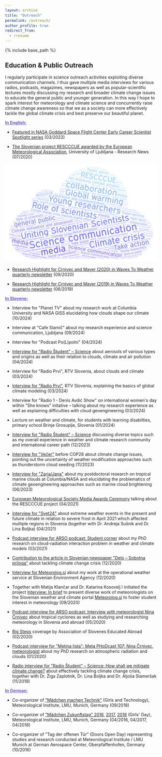 ```yaml
---
layout: archive
title: "Outreach"
permalink: /outreach/
author_profile: true
redirect_from:
  - /resume
---
```


{% include base_path %}

## Education & Public Outreach

I regularly participate in science outreach activities exploiting diverse communication channels. I thus gave multiple media interviews for various radios, podcasts, magazines, newspapers as well as popular-scientific lectures mostly discussing my research and broader climate change issues to educate the general public and younger generation. In this way I hope to spark interest for meteorology and climate science and concurrently raise climate change awareness so that we as a society can more effectively tackle the global climate crisis and best preserve our beautiful planet.

<b><font color="slateblue"><u>In English:</u></font></b> 

* [Featured in NASA Goddard Space Flight Center Early Career Scientist Spotlight series](https://science.gsfc.nasa.gov/600/ECSS/Nina-Crnivec.html) (03/2023)<br/>

* [The Slovenian project RESCCCUE awarded by the European Meteorological Association](https://www.uni-lj.si/research_and_development/research_news/interdisciplinary_research/2020070315391882/the_slovenian_project_rescccue_awarded_by_the_european_meteorological_association/), University of Ljubljana - Research News (07/2020)

![RESCCCUE Word Art](/images/RESCCCUE_WordArt.png)

* [Research Highlight for Crnivec and Mayer (2020) in Waves To Weather quarterly newsletter](https://www.wavestoweather.de/communication/dissemination-activities/publications/quarterly_newsletter/2020/w2w_newsletter_q3_2020.pdf) (09/2020)<br/>

* [Research Highlight for Crnivec and Mayer (2019) in Waves To Weather quarterly newsletter](https://www.wavestoweather.de/communication/dissemination-activities/publications/quarterly_newsletter/2019/w2w_newsletter_q2_20191.pdf) (06/2019)<br/>

<b><font color="slateblue"><u>In Slovene:</u></font></b> 

* Interview for "Planet TV" about my research work at Columbia University and NASA GISS elucidating how clouds shape our climate (10/2024)

* Interview at "Cafe Slamič" about my research experience and science communication, Ljubljana (09/2024)
  
* Interview for "Podcast Po(L)polni" (04/2024)

* [Interview for "Radio Študent" – Science](https://radiostudent.si/znanost/arso/aerso) about aerosols of various types and origins as well as their relation to clouds, climate and air pollution (04/2024)

* Interview for "Radio Prvi", RTV Slovenia, about clouds and climate (03/2024)

* [Interview for "Radio Prvi"](https://prvi.rtvslo.si/podkast/jutranja-vremenska-fronta/173251595/175031771), RTV Slovenia, explaining the basics of global climate modeling (03/2024)
  
* Interview for "Radio 1 - Denis Avdić Show" on international women's day within "She knows" initative – talking about my research experience as well as explaining difficulties with cloud geoengineering (03/2024)

* Lecture on weather and climate, for students with learning disabilties, primary school Brinje Grosuplje, Slovenia (01/2024)

* [Interview for "Radio Študent" – Science](https://radiostudent.si/znanost/odprti-termin-za-znanost/nocni-program-znanstvene-redakcije-0) discussing diverse topics such as my overall experience in weather and climate research community and international career path (12/2023)

* [Interview for "Večer"](https://vecer.com/slovenija/resevanje-sveta-pred-podnebnim-zlomom-lahko-clovek-spreminja-vreme-in-podnebje-10344702) before COP28 about climate change issues, pointing out the uncertainty of weather modification approaches such as thunderstorm cloud seeding (11/2023)

* [Interview for "Zarja/Jana"](https://novice.svet24.si/revija/jana/clanek/zgodbe/649140df5a399/kako-naredis-oblak) about my postdoctoral research on tropical marine clouds at Columbia/NASA and elucidating the problematics of climate geoengineering approaches such as marine cloud brightening (06/2023)

* [European Meteorological Society Media Awards Ceremony](https://www.youtube.com/watch?v=3taZqPIbZh4) talking about the RESCCCUE project (04/2021)

* [Interview for "Svet24"](https://novice.svet24.si/clanek/novice/slovenija/6073055dc2e54/najvec-skode-bodo-utrpeli-slovenski-sadjarji-vinogradniki-in-cebelarji) about extreme weather events in the present and future climate in relation to severe frost in April 2021 which affected multiple regions in Slovenia (together with Dr. Andreja Sušnik and Dr. Lina Boljka) (04/2021)

* [Podcast interview for ARSO podcast: Student corner](https://meteo.arso.gov.si/uploads/probase/www/fproduct/media/sl/podcast/podcast_20210317_ep057.mp3) about my PhD research on cloud-radiation interaction problem in weather and climate models (03/2021)

* [Contribution to the article in Slovenian newspaper "Delo – Sobotna priloga"](https://www.delo.si/sobotna-priloga/razglednice-z-vroce-strani-alp/) about tackling climate change crisis (12/2020)

* [Interview for Meteorolog.si](https://meteorolog.si/index.php/2020/12/18/nina-crnivec/) about my work at the operational weather service at Slovenian Environment Agency (12/2020)

* Together with Matija Klančar and Dr. Katarina Kosovelj I initiated the project [Interview: In brief](http://meteorolog.si/index.php/2020/09/15/napovednik-intervjuji-na-kratko/) to present diverse work of meteorologists on the Slovenian weather and climate portal [Meteorolog.si](http://meteorolog.si/) to foster student interest in meteorology (09/2020)

* [Podcast interview for ARSO podcast: Interview with meteorologist Nina Črnivec](http://www.meteo.si/uploads/probase/www/fproduct/media/sl/podcast/podcast_20200520_ep040.mp3) about tropical cyclones as well as studying and researching meteorology in Slovenia and abroad (05/2020)

* [Big Steps](https://www.facebook.com/dvtis/photos/a.1017215245070418/1956902154435051/?type=3&theater) coverage by Association of Slovenes Educated Abroad (02/2020)

* [Podcast interview for "Metina lista": Meta PHoDcast 107: Nina Črnivec, meteorologist](https://metinalista.si/meta-phodcast-107-nina-crnivec-meteorologinja/) about my PhD research on atmospheric radiation and clouds (01/2020)

* [Radio interview for "Radio Študent" – Science: How shall we mitigate climate change?](https://radiostudent.si/znanost/zr-intervju/kako-bomo-bla%C5%BEili-podnebne-spremembe?fbclid=IwAR2y3n6dfT9tYwNvE19qQpJQxxlx4NXMCNswiruB8Ier-CspBRPHdpXCQM4) about effectively tackling climate change crisis, together with Dr. Žiga Zaplotnik, Dr. Lina Boljka and Dr. Aljoša Slameršak (11/2019)<br/> 

<!---
* Our 'Request of Slovenian researchers to take immediate action on improving the climate change mitigation and adaptation policy' (joint work with [Žiga Zaplotnik](https://zaplotnik.github.io/), [Lina Boljka](https://lina-boljka.github.io/) and [Aljoša Slameršak](https://ictaweb.uab.cat/personal_detail.php?id=4088)) has received extensive media coverage (11-12/2019):
> - **RTV-SLO (MMC):** [Znanstveniki: Slovenija ne kaže pripravljenosti, da bi se na podnebne spremembe odločno odzvala](https://www.rtvslo.si/okolje/novice/znanstveniki-slovenija-ne-kaze-pripravljenosti-da-bi-se-na-podnebne-spremembe-odlocno-odzvala/504612?fbclid=IwAR2Px1cLtDykMJxNszkG6MI1QDOM2LneGWqK70LchAvEST9RBr_VWVjM-7Y)<br/> 
> - **24 ur:** [Odprto pismo: Podnebne spremembe ogrožajo življenja več kot milijarde ljudi](https://www.24ur.com/novice/slovenija/razocarani-slovenski-znanstveniki-politiki-se-ne-zavedajo-resnosti-problema.html)<br/> 
> - **Dnevnik:** [Slovenski raziskovalci pozivajo k odločnemu ukrepanju za blaženje podnebnih sprememb](https://www.dnevnik.si/1042913601/slovenija/slovenski-raziskovalci-pozivajo-k-odlocnemu-ukrepanju-za-blazenje-podnebnih-sprememb)<br/> 
> - **Delo in Sobotna priloga:** [Slovenski raziskovalci pozivajo politiko: Sprejmite bolj ambiciozen podnebni načrt!](https://www.delo.si/novice/okolje/slovenski-raziskovalci-pozivajo-politiko-sprejmite-bolj-ambiciozen-podnebni-nacrt-247970.html)<br/>  
> - **STA-Znanost:** [Slovenski raziskovalci pozivajo k odločnemu ukrepanju za blaženje podnebnih sprememb](http://znanost.sta.si/2696264/slovenski-raziskovalci-pozivajo-k-odlocnemu-ukrepanju-za-blazenje-podnebnih-sprememb)<br/> 
> - **Mladina:** [Slovenski znanstveniki o podnebnih spremembah: Naša moralna in etična dolžnost je pozvati k ukrepanju](https://www.mladina.si/194097/slovenski-znanstveniki-o-podnebnih-spremembah-nasa-moralna-in-eticna-dolznost-je-pozvati-k-ukr/)<br/>  
> - **Večer:** [Znanstveniki pozivajo vlado, državni zbor in državni svet: "Ukrepajte!"](https://www.vecer.com/znanstveniki-pozivajo-vlado-drzavni-zbor-in-drzavni-svet-ukrepajte-10089051)<br/> 
> - **Slovenske novice:** [Grožnje Pahorju in Šarcu: pred Slovenijo katastrofalne spremembe](https://www.slovenskenovice.si/novice/slovenija/clanek/groznje-pahorju-in-sarcu-pred-slovenijo-katastrofalne-spremembe-247919)<br/>  
> - **Finance:** [Slovenski raziskovalci: vlada naj vključi podnebno problematiko v obvezen šolski program](https://oe.finance.si/8954794)<br/> 
> - **Politiks:** [Slovenski raziskovalci pozivajo k odločnemu ukrepanju za blaženje podnebnih sprememb](http://www.politikis.si/2019/11/slovenski-raziskovalci-pozivajo-k-odlocnemu-ukrepanju-za-blazenje-podnebnih-sprememb/)<br/> 
> - **TIMES.si:** [Slovenski raziskovalci: vlada naj vključi podnebno problematiko v obvezen šolski program](http://www.times.si/slovenija/slovenski-raziskovalci-vlada-naj-vkljuci-podnebno-problematiko-v-obvezen-solski-program--8eab3057b4f399f34eedc14a0423913804034be6.html)<br/> 
> - **Meteorolog.si** (November): [Podnebne spremembe – Odprto pismo](http://meteorolog.si/index.php/2019/11/11/podnebne-spremembe-odprto-pismo/)<br/> 
> - **Meteorolog.si** (December): [Odzivi na Zahtevo slovenskih raziskovalcev za sprejetje takojšnjih ukrepov za blaženje podnebnih sprememb in prilagajanje nanje](http://meteorolog.si/index.php/2019/12/13/odzivi-na-zahtevo-slovenskih-raziskovalcev-za-sprejetje-takojsnjih-ukrepov-za-blazenje-podnebnih-sprememb-in-prilagajanje-nanje/)<br/> 
> - **Zeleni Genij:** [Odprto pismo: Podnebne spremembe ogrožajo življenja več kot milijarde ljudi](https://zelenigenij.24ur.com/odprto-pismo-podnebne-spremembe-ogrozajo-zivljenja-vec-kot-milijarde-ljudi.html)<br/> 
> - **Kvardakadabra:** [Zahteva slovenskih znanstvenikov za sprejetje takojšnjih ukrepov  za blaženje podnebnih sprememb in prilagajanje nanje](https://www.scribd.com/document/434444707/Zahteva-slovenskih-znanstvenikov-za-sprejetje-takoj%C5%A1njih-ukrepov-za-bla%C5%BEenje-podnebnih-sprememb-in-prilagajanje-nanje?fbclid=IwAR07Noqc0WUfEeGxoe44hf0LuPNbSMlc3NKxCK9OCj7hNXaymeyW7ozgUGg)<br/> 
> - **Metropolitan:** [120 slovenskih strokovnjakov za odločno ukrepanje pri blaženju podnebnih sprememb](https://www.metropolitan.si/aktualno/120-slovenskih-strokovnjakov-za-odlocno-ukrepanje-pri-blazenju-podnebnih-sprememb/)<br/> 
> - **Hudo:** [Zaskrbljeni slovenski raziskovalci državo pozivajo k sprejetju takojšnjih ukrepov za blaženje podnebnih sprememb in prilagajanju nanje](https://hudo.com/si/2019/11/11/zaskrbljeni-slovenski-raziskovalci-drzavo-pozivajo-k-sprejetju-takojsnjih-ukrepov-za-blazenje-podnebnih-sprememb-prilagajanju-nanje/)<br/> 
> - **Svet24:** [Slovenija ne kaže pripravljenosti, da bi se na grožnjo podnebnih sprememb odzvala z odločnimi ukrepi](https://novice.svet24.si/clanek/novice/svet/5df8e1f62d92a/slovenija-ne-kaze-pripravljenosti-da-bi-se-na-groznjo-podnebnih-sprememb-odzvala-z-odlocnimi-ukrepi)<br/> 
> - **Zarja/Jana** (November): [Smo pozabili? Ljudje umirajo!](https://revijazarja.si/clanek/ljudje/5dd2bb059e1b5/smo-pozabili-ljudje-umirajo)<br/> 
> - **Zarja/Jana** (December): [Smo v usodnem času za človeštvo](https://revijazarja.si/clanek/zgodbe/5dee3441f3ac2/smo-v-usodnem-casu-za-clovestvo)<br/> 
> - **ARSO podcast:** [Podnebne spremembe - ukrepajmo zdaj!](https://meteo.arso.gov.si/uploads/probase/www/fproduct/media/sl/podcast/podcast_20191204_ep027.mp3)<br/> 
> - **Radio Študent:** [Kako bomo blažili podnebne spremembe?](https://radiostudent.si/znanost/zr-intervju/kako-bomo-bla%C5%BEili-podnebne-spremembe)<br/> 
> - **Radio Rai Furlanija Julijska Krajina:** [Poziv politikom in odločevalcem v Sloveniji za blažitev podnebnih sprememb na podubo štirih mladih slovenskih znanstvenikov (Hevreka del 18/11/2019)](http://www.rai.it/dl/portali/site/articolo/ContentItem-99a019aa-ca1e-4865-b5e0-bc047ac1bab4.html)<br/> 
  Mentioned also in:
> - **Frekvenca X - Val 202** (01/2020): [Stopinja in pol 1/4: Ko narava ni več naravna](https://val202.rtvslo.si/2019/12/frekvenca-x-177/)<br/> 
> - **Metina lista** (01/2020): [Meta PHoDcast 107: Nina Črnivec, meteorologinja](https://metinalista.si/meta-phodcast-107-nina-crnivec-meteorologinja/)<br/> 
> - **RTV-SLO (Dnevnik)** (01/2020): [Neizkoriščen sklad za podnebne spremembe](https://4d.rtvslo.si/arhiv/dnevnik/174665542/00:00:00)<br/> 
-->

<b><font color="slateblue"><u>In German:</u></font></b> 

* Co-organizer of ["Mädchen machen Technik"](https://www.wavestoweather.de/equal_opportunity/activities/maedchenmachentechnik2018/index.html) (Girls and Technology), Meteorological Institute, LMU, Munich, Germany (09/2018)<br/>

* Co-organizer of ["Mädchen Zukunftstag" 2016](https://www.wavestoweather.de/equal_opportunity/activities/girls_day_2016/index.html), [2017](https://www.wavestoweather.de/equal_opportunity/activities/girls_day_2017/index.html), [2018](https://www.wavestoweather.de/equal_opportunity/activities/girlsday-2018/index.html) (Girls' Day), Meteorological Institute, LMU, Munich, Germany (04/2016, 04/2017, 04/2018)<br/>

* Co-organizer of "Tag der offenen Tür" (Doors Open Day) representing studies and research conducted at Meteorological Institute / LMU Munich at German Aerospace Center, Oberpfaffenhofen, Germany (10/2016)








